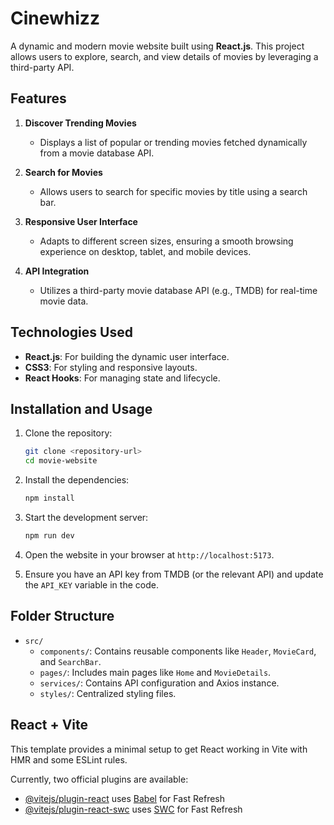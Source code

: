# Cinewhizz

A dynamic and modern movie website built using **React.js**. This project allows users to explore, search, and view details of movies by leveraging a third-party API.

## Features

1. **Discover Trending Movies**  
   - Displays a list of popular or trending movies fetched dynamically from a movie database API.  

2. **Search for Movies**  
   - Allows users to search for specific movies by title using a search bar.  

3. **Responsive User Interface**  
   - Adapts to different screen sizes, ensuring a smooth browsing experience on desktop, tablet, and mobile devices.  

4. **API Integration**  
   - Utilizes a third-party movie database API (e.g., TMDB) for real-time movie data.  

## Technologies Used

- **React.js**: For building the dynamic user interface.  
- **CSS3**: For styling and responsive layouts.  
- **React Hooks**: For managing state and lifecycle.  

## Installation and Usage

1. Clone the repository:  
   ```bash  
   git clone <repository-url>  
   cd movie-website  
   ```  

2. Install the dependencies:  
   ```bash  
   npm install  
   ```  

3. Start the development server:  
   ```bash  
   npm run dev  
   ```  

4. Open the website in your browser at `http://localhost:5173`.  

5. Ensure you have an API key from TMDB (or the relevant API) and update the `API_KEY` variable in the code.  

## Folder Structure

- `src/`  
  - `components/`: Contains reusable components like `Header`, `MovieCard`, and `SearchBar`.  
  - `pages/`: Includes main pages like `Home` and `MovieDetails`.  
  - `services/`: Contains API configuration and Axios instance.  
  - `styles/`: Centralized styling files.  

## React + Vite

This template provides a minimal setup to get React working in Vite with HMR and some ESLint rules.

Currently, two official plugins are available:

- [@vitejs/plugin-react](https://github.com/vitejs/vite-plugin-react/blob/main/packages/plugin-react/README.md) uses [Babel](https://babeljs.io/) for Fast Refresh
- [@vitejs/plugin-react-swc](https://github.com/vitejs/vite-plugin-react-swc) uses [SWC](https://swc.rs/) for Fast Refresh

